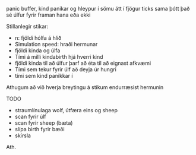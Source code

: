 panic buffer, kind panikar og hleypur í sömu átt í fjögur ticks sama þótt það sé úlfur fyrir framan hana eða ekki

Stillanlegir stikar:
* n: fjöldi hólfa á hlið
* Simulation speed: hraði hermunar
* fjöldi kinda og úlfa
* Tími á milli kindabirth hjá hverri kind
* fjöldi kinda til að úlfur þarf að éta til að eignast afkvæmi
* Tími sem tekur fyrir úlf að deyja úr hungri
* tími sem kind panikkar í

Athugum að við hverja breytingu á stikum endurræsist hermunin


TODO
* straumlínulaga wolf, útfæra eins og sheep
* scan fyrir úlf
* scan fyrir sheep (bæta)
* slípa birth fyrir bæði
* skírsla

Ath. 